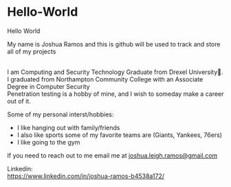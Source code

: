 # Hello-World
Hello World

My name is Joshua Ramos and this is github will be used to track and store all of my projects

<br>I am Computing and Security Technology Graduate from Drexel University🐉. 
<br>I graduated from Northampton Community College with an Associate Degree in Computer Security
<br>Penetration testing is a hobby of mine, and I wish to someday make a career out of it. 

Some of my personal interst/hobbies: 
  - I like hanging out with family/friends 
  - I also like sports some of my favorite teams are (Giants, Yankees, 76ers) 
  - I like going to the gym


If you need to reach out to me email me at joshua.leigh.ramos@gmail.com

Linkedin: 
<br>https://www.linkedin.com/in/joshua-ramos-b4538a172/



